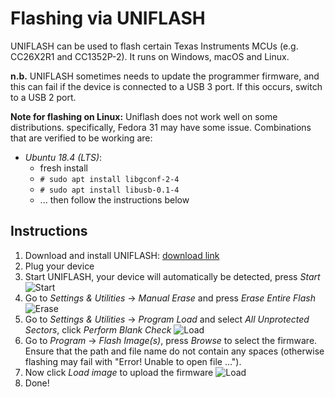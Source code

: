 # Flashing via UNIFLASH

UNIFLASH can be used to flash certain Texas Instruments MCUs (e.g. CC26X2R1 and CC1352P-2). It runs on Windows, macOS and Linux.

**n.b.** UNIFLASH sometimes needs to update the programmer firmware, and this can fail if the device is connected to a USB 3 port. If this occurs, switch to a USB 2 port.

**Note for flashing on Linux:** Uniflash does not work well on some distributions. specifically, Fedora 31 may have some issue. Combinations that are verified to be working are:

-   _Ubuntu 18.4 (LTS)_:
    -   fresh install
    -   `# sudo apt install libgconf-2-4`
    -   `# sudo apt install libusb-0.1-4`
    -   ... then follow the instructions below

## Instructions

1. Download and install UNIFLASH: [download link](http://www.ti.com/tool/download/UNIFLASH)
2. Plug your device
3. Start UNIFLASH, your device will automatically be detected, press _Start_
   ![Start](../../../images/uniflash/start.png)
4. Go to _Settings & Utilities_ -> _Manual Erase_ and press _Erase Entire Flash_
   ![Erase](../../../images/uniflash/erase.png)
5. Go to _Settings & Utilities_ -> _Program Load_ and select _All Unprotected Sectors_, click _Perform Blank Check_
   ![Load](../../../images/uniflash/sectors.png)
6. Go to _Program_ -> _Flash Image(s)_, press _Browse_ to select the firmware. Ensure that the path and file name do not contain any spaces (otherwise flashing may fail with "Error! Unable to open file ...").
7. Now click _Load image_ to upload the firmware
   ![Load](../../../images/uniflash/load.png)
8. Done!
